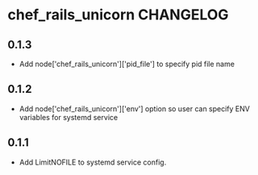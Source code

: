 chef_rails_unicorn CHANGELOG
========================

0.1.3
-----
- Add node['chef_rails_unicorn']['pid_file'] to specify pid file name

0.1.2
-----
- Add node['chef_rails_unicorn']['env'] option so user can specify ENV variables for systemd service

0.1.1
-----
- Add LimitNOFILE to systemd service config.
